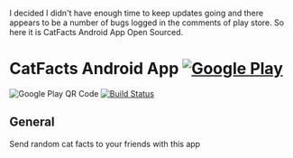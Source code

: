 I decided I didn't have enough time to keep updates going and there appears to be a number of bugs logged in the comments of play store.  So here it is CatFacts Android App Open Sourced.

# CatFacts Android App [![Google Play](http://developer.android.com/images/brand/en_generic_rgb_wo_45.png)](https://play.google.com/store/apps/details?id=co.nodeath.catfacts)

![Google Play QR Code](http://chart.apis.google.com/chart?cht=qr&chs=150x150&chl=market%3A//details%3Fid%3Dco.nodeath.catfacts&chld=H|0)
[![Build Status](https://ci.nodeath.co/job/CatFacts/badge/icon)](https://ci.nodeath.co/job/CatFacts/)

## General

Send random cat facts to your friends with this app